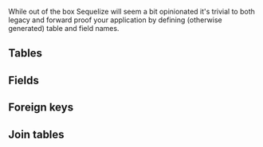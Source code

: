 While out of the box Sequelize will seem a bit opinionated it's trivial to both legacy and forward proof your application by defining (otherwise generated) table and field names.

## Tables

## Fields

## Foreign keys

## Join tables